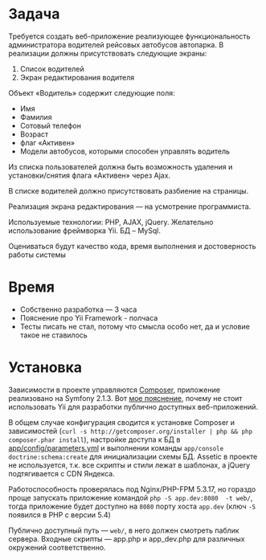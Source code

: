 Задача
======

Требуется создать веб-приложение реализующее функциональность администратора водителей рейсовых автобусов автопарка. В реализации должны присутствовать следующие экраны:

1. Список водителей
2. Экран редактирования водителя

Объект «Водитель» содержит следующие поля:

* Имя
* Фамилия
* Сотовый телефон
* Возраст
* флаг «Активен»
* Модели автобусов, которыми способен управлять водитель

Из списка пользователей должна быть возможность удаления и установки/снятия флага «Активен» через Ajax.

В списке водителей должно присутствовать разбиение на страницы.

Реализация экрана редактирования — на усмотрение программиста.

Используемые технологии: PHP, AJAX, jQuery. Желательно использование фреймворка Yii. БД – MySql.

Оцениваться будут качество кода, время выполнения и достоверность работы системы

Время
=====
* Собственно разработка — 3 часа
* Пояснение про Yii Framework - полчаса
* Тесты писать не стал, потому что смысла особо нет, да и условие такое не ставилось

Установка
=========

Зависимости в проекте управляются [Composer](http://getcomposer.org), приложение реализовано на Symfony 2.1.3. Вот [мое пояснение](http://wrttn.in/6c8522), почему не стоит использовать Yii для разработки публично доступных веб-приложений.

В общем случае конфигурация сводится к установке Composer и зависимостей (``curl -s http://getcomposer.org/installer | php && php composer.phar install``), настройке доступа к БД в [app/config/parameters.yml](https://github.com/kix/wtpro-test/blob/master/app/config/parameters.yml) и выполнении команды ``app/console doctrine:schema:create`` для инициализации схемы БД. Assetic в проекте не используется, т.к. все скрипты и стили лежат в шаблонах, а jQuery подтягивается с CDN Яндекса.

Работоспособность проверялась под Nginx/PHP-FPM 5.3.17, но гораздо проще запускать приложение командой ``php -S app.dev:8080  -t web/``, тогда приложение будет доступно на ``8080`` порту хоста ``app.dev`` (ключ ``-S`` появился в PHP с версии 5.4)

Публично доступный путь — ``web/``, в него должен смотреть паблик сервера. Входные скрипты — app.php и app_dev.php для различных окружений соответственно.

